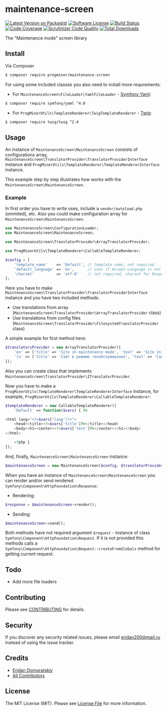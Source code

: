 # maintenance-screen

[![Latest Version on Packagist][ico-version]][link-packagist]
[![Software License][ico-license]](LICENSE.md)
[![Build Status][ico-travis]][link-travis]
[![Code Coverage][ico-coverage]][link-coverage]
[![Scrutinizer Code Quality][ico-scrutinizer]][link-scrutinizer]
[![Total Downloads][ico-downloads]][link-downloads]

The "Maintenance mode" screen library

## Install

Via Composer

``` bash
$ composer require progminer/maintenance-screen
```

For using some included classes you also need to install more requrements:

- For `MaintenanceScreen\FileLoader\YamlFileLoader` - [Symfony Yaml](http://symfony.com/doc/current/components/yaml):
```bash
$ composer require symfony/yaml ^4.0
```
- For `ProgMinerUtils\TemplateRenderer\TwigTemplateRenderer` - [Twig](https://twig.symfony.com/):
```bash
$ composer require twig/twig ^2.4
```

## Usage

An instance of `MaintenanceScreen\MaintenanceScreen` consists of configurations array,
`MaintenanceScreen\TranslatorProvider\TranslatorProviderInterface` instance
and `ProgMinerUtils\TemplateRenderer\TemplateRendererInterface` instance.

This example step by step illustrates how works with the `MaintenanceScreen\MaintenanceScreen`.

### Example

In first order you have to write uses, include a `vendor/autoload.php` (ommited), etc.
Also you could make configuration array for `MaintenanceScreen\MaintenanceScreen`.

```php
use MaintenanceScreen\ConfigurationLoader;
use MaintenanceScreen\MaintenanceScreen;

use MaintenanceScreen\TranslatorProvider\ArrayTranslatorProvider;

use ProgMinerUtils\TemplateRenderer\CallableTemplateRenderer;

$config = [
    'template_name'    => 'Default', // template name, not required
    'default_language' => 'en',      // uses if Accept-Language is not provided, not required
    'charset'          => 'utf-8'    // not required, charset for Response and TemplateRenderer
];
```

Here you have to make `MaintenanceScreen\TranslatorProvider\TranslatorProviderInterface` instance
and you have two included methods:
- Use translations from array (`MaintenanceScreen\TranslatorProvider\ArrayTranslatorProvider` class)
- Use translations from config files (`MaintenanceScreen\TranslatorProvider\FilesystemTranslatorProvider` class)

A simple example for first method here:
```php
$translatorsProvider = new ArrayTranslatorProvider([
    'en' => ['title' => 'Site in maintenance mode', 'text' => 'Site in maintenance mode'],
    'ru' => ['title' => 'Сайт в режиме техобслуживания', 'text' => 'Сайт в режиме техобслуживания']
]);
```

Also you can create class that implements `MaintenanceScreen\TranslatorProvider\ITranslatorProvider`.

Now you have to make a `ProgMinerUtils\TemplateRenderer\TemplateRendererInterface` instance,
for example, `ProgMinerUtils\TemplateRenderer\CallableTemplateRenderer`:
```php
$templateRenderer = new CallableTemplateRenderer([
    'Default' => function($vars) { ?>

<html lang="<?=$vars['lang']?>">
    <head><title><?=$vars['title']?></title></head>
    <body><h1><center><?=$vars['text']?></center></h1></body>
</html>

    <?php }
]);
```

And, finally, `MaintenanceScreen\MaintenanceScreen` instance:
```php
$maintenanceScreen = new MaintenanceScreen($config, $translatorProvider, $templateRenderer);
```

When you have an instance of `MaintenanceScreen\MaintenanceScreen`
you can render and/or send rendered `Symfony\Component\HttpFoundation\Response`:

- Rendering:
```php
$response = $maintenanceScreen->render();
```
- Sending:
```php
$maintenanceScreen->send();
```

Both methods have not required argument `$request` - instance of class `Symfony\Component\HttpFoundation\Request`.
If it is not provided this methods calls a `Symfony\Component\HttpFoundation\Request::createFromGlobals` method for getting current request.

## Todo

- Add more file loaders

## Contributing

Please see [CONTRIBUTING](CONTRIBUTING.md) for details.

## Security

If you discover any security related issues, please email eridan200@mail.ru instead of using the issue tracker.

## Credits

- [Eridan Domoratskiy][link-author]
- [All Contributors][link-contributors]

## License

The MIT License (MIT). Please see [License File](LICENSE.md) for more information.

[ico-version]: https://img.shields.io/packagist/v/progminer/maintenance-screen.svg?style=flat
[ico-license]: https://img.shields.io/badge/license-MIT-brightgreen.svg?style=flat
[ico-travis]: https://travis-ci.org/ProgMiner/maintenance-screen.svg
[ico-coverage]: https://scrutinizer-ci.com/g/ProgMiner/maintenance-screen/badges/coverage.png
[ico-scrutinizer]: https://scrutinizer-ci.com/g/ProgMiner/maintenance-screen/badges/quality-score.png
[ico-downloads]: https://img.shields.io/packagist/dt/progminer/maintenance-screen.svg?style=flat

[link-packagist]: https://packagist.org/packages/progminer/maintenance-screen
[link-travis]: https://travis-ci.org/ProgMiner/maintenance-screen
[link-coverage]: https://scrutinizer-ci.com/g/ProgMiner/maintenance-screen/
[link-scrutinizer]: https://scrutinizer-ci.com/g/ProgMiner/maintenance-screen/
[link-downloads]: https://packagist.org/packages/progminer/maintenance-screen
[link-author]: https://github.com/ProgMiner
[link-contributors]: ../../contributors
